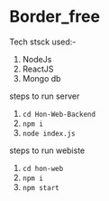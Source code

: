 # Border_free
Tech stsck used:-
1. NodeJs
2. ReactJS
3. Mongo db



steps to run server
1. `cd Hon-Web-Backend`
2. `npm i`
3. `node index.js`

steps to run webiste
1. `cd hon-web`
2. `npm i`
3. `npm start`
